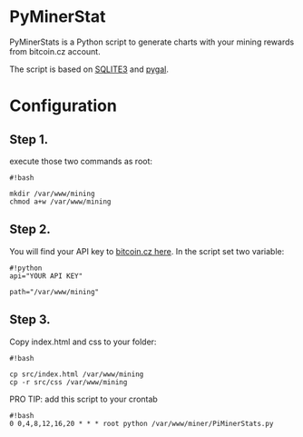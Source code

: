 PyMinerStat
===========
PyMinerStats is a Python script to generate charts with your mining rewards from bitcoin.cz account.

The script is based on [SQLITE3](http://www.sqlite.org/) and [pygal](http://pygal.org/).


# Configuration #

## Step 1. ##

execute those two commands as root:
```
#!bash

mkdir /var/www/mining
chmod a+w /var/www/mining

```


## Step 2. ##
You will find your API key to [bitcoin.cz here](https://mining.bitcoin.cz/accounts/token-manage/).
In the script set two variable:
```
#!python
api="YOUR API KEY"

path="/var/www/mining"

```


## Step 3. ##

Copy index.html and css to your folder:

```
#!bash

cp src/index.html /var/www/mining
cp -r src/css /var/www/mining
```



PRO TIP:
add this script to your crontab
```
#!bash
0 0,4,8,12,16,20 * * * root python /var/www/miner/PiMinerStats.py
```
